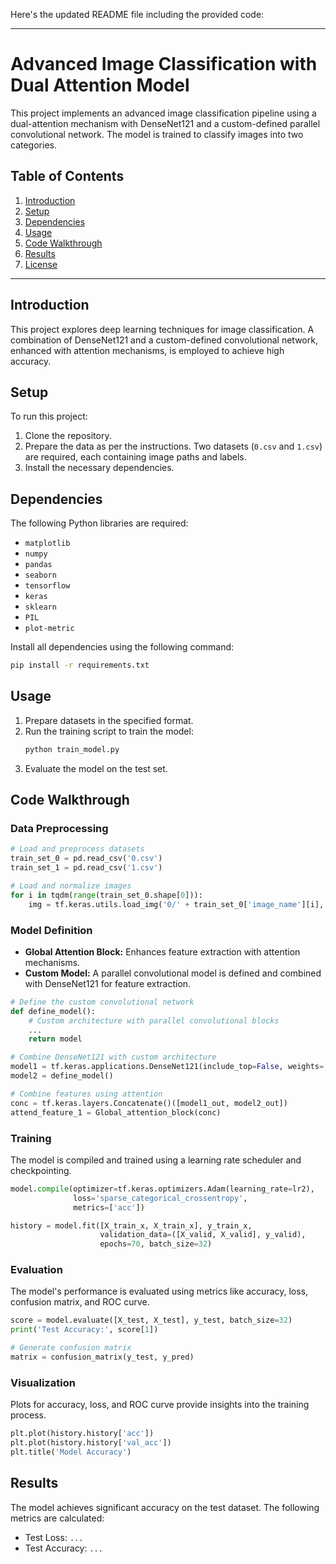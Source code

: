 Here's the updated README file including the provided code:

---

# Advanced Image Classification with Dual Attention Model

This project implements an advanced image classification pipeline using a dual-attention mechanism with DenseNet121 and a custom-defined parallel convolutional network. The model is trained to classify images into two categories.

## Table of Contents
1. [Introduction](#introduction)
2. [Setup](#setup)
3. [Dependencies](#dependencies)
4. [Usage](#usage)
5. [Code Walkthrough](#code-walkthrough)
6. [Results](#results)
7. [License](#license)

---

## Introduction
This project explores deep learning techniques for image classification. A combination of DenseNet121 and a custom-defined convolutional network, enhanced with attention mechanisms, is employed to achieve high accuracy. 

## Setup
To run this project:
1. Clone the repository.
2. Prepare the data as per the instructions. Two datasets (`0.csv` and `1.csv`) are required, each containing image paths and labels.
3. Install the necessary dependencies.

## Dependencies
The following Python libraries are required:
- `matplotlib`
- `numpy`
- `pandas`
- `seaborn`
- `tensorflow`
- `keras`
- `sklearn`
- `PIL`
- `plot-metric`

Install all dependencies using the following command:
```bash
pip install -r requirements.txt
```

## Usage
1. Prepare datasets in the specified format.
2. Run the training script to train the model:
   ```bash
   python train_model.py
   ```
3. Evaluate the model on the test set.

## Code Walkthrough
### Data Preprocessing
```python
# Load and preprocess datasets
train_set_0 = pd.read_csv('0.csv')
train_set_1 = pd.read_csv('1.csv')

# Load and normalize images
for i in tqdm(range(train_set_0.shape[0])):
    img = tf.keras.utils.load_img('0/' + train_set_0['image_name'][i], target_size=(224,224,3))
```

### Model Definition
- **Global Attention Block:** Enhances feature extraction with attention mechanisms.
- **Custom Model:** A parallel convolutional model is defined and combined with DenseNet121 for feature extraction.

```python
# Define the custom convolutional network
def define_model():
    # Custom architecture with parallel convolutional blocks
    ...
    return model

# Combine DenseNet121 with custom architecture
model1 = tf.keras.applications.DenseNet121(include_top=False, weights='imagenet', input_shape=(224,224,3))
model2 = define_model()

# Combine features using attention
conc = tf.keras.layers.Concatenate()([model1_out, model2_out])
attend_feature_1 = Global_attention_block(conc)
```

### Training
The model is compiled and trained using a learning rate scheduler and checkpointing.

```python
model.compile(optimizer=tf.keras.optimizers.Adam(learning_rate=lr2),
              loss='sparse_categorical_crossentropy',
              metrics=['acc'])

history = model.fit([X_train_x, X_train_x], y_train_x,
                    validation_data=([X_valid, X_valid], y_valid),
                    epochs=70, batch_size=32)
```

### Evaluation
The model's performance is evaluated using metrics like accuracy, loss, confusion matrix, and ROC curve.

```python
score = model.evaluate([X_test, X_test], y_test, batch_size=32)
print('Test Accuracy:', score[1])

# Generate confusion matrix
matrix = confusion_matrix(y_test, y_pred)
```

### Visualization
Plots for accuracy, loss, and ROC curve provide insights into the training process.

```python
plt.plot(history.history['acc'])
plt.plot(history.history['val_acc'])
plt.title('Model Accuracy')
```

## Results
The model achieves significant accuracy on the test dataset. The following metrics are calculated:
- Test Loss: `...`
- Test Accuracy: `...`


